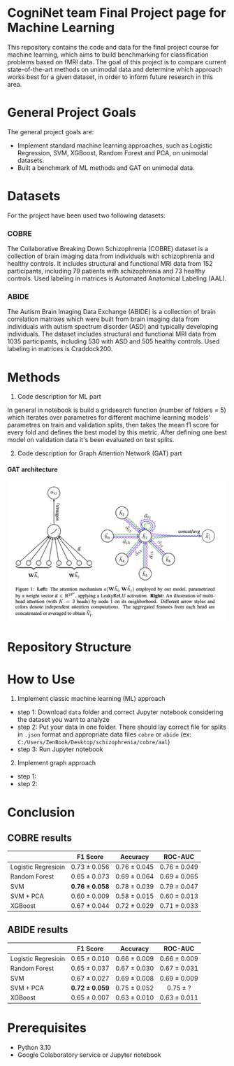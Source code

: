 # **CogniNet team Final Project page for Machine Learning**

This repository contains the code and data for the final project course for machine learning, which aims to build benchmarking for classification problems based on fMRI data. The goal of this project is to compare current state-of-the-art methods on unimodal data and determine which approach works best for a given dataset, in order to inform future research in this area.

# **General Project Goals**
The general project goals are:
* Implement standard machine learning approaches, such as Logistic Regression, SVM, XGBoost, Random Forest and PCA, on unimodal datasets.
* Built a benchmark of ML methods and GAT on unimodal data.

# **Datasets**
For the project have been used two following datasets:
### COBRE
The Collaborative Breaking Down Schizophrenia (COBRE) dataset is a collection of brain imaging data from individuals with schizophrenia and healthy controls. It includes structural and functional MRI data from 152 participants, including 79 patients with schizophrenia and 73 healthy controls. Used labeling in matrices is Automated Anatomical Labeling (AAL).
### ABIDE
The Autism Brain Imaging Data Exchange (ABIDE) is a collection of brain correlation matrixes which were built from brain imaging data from individuals with autism spectrum disorder (ASD) and typically developing individuals. The dataset includes structural and functional MRI data from 1035 participants, including 530 with ASD and 505 healthy controls. Used labeling in matrices is Craddock200.

# **Methods**
1. Code description for ML part

In general in notebook is build a gridsearch function (number of folders = 5) which iterates over parametres for different machime learning models' parametres on train and validation splits, then takes the mean f1 score for every fold and defines the best model by this metric. After defining one best model on validation data it's been evaluated on test splits.

2. Code description for Graph Attention Network (GAT) part

#### GAT architecture 
<img src="Docs/gat_architecture.png" alt="Graph Attention Network Architecture" width="800">



# **Repository Structure**

# **How to Use**
1. Implement classic machine learning (ML) approach
* step 1: Download `data` folder and correct Jupyter notebook considering the dataset you want to analyze
* step 2: Put your data in one folder. There should lay correct file for splits in `.json` format and appropriate data files `cobre` or `abide` (ex: `C:/Users/ZenBook/Desktop/schizophrenia/cobre/aal`)
* step 3: Run Jupyter notebook

2. Implement graph approach
* step 1:
* step 2:

# **Conclusion**
## COBRE results
|      | F1 Score | Accuracy | ROC-AUC |
|------|:--------:|:--------:|:-------:|
| Logistic Regresioin |  0.73 ± 0.056       |   0.76 ± 0.045       |  0.76 ± 0.049    |
| Random Forest |   0.65 ± 0.073       |   0.69 ± 0.064       |   0.69 ± 0.065      |
| SVM |   **0.76 ± 0.058**       |   0.78 ± 0.039       |   0.79 ± 0.047      |
| SVM + PCA |   0.60 ± 0.009       |   0.58 ± 0.015       |   0.60 ± 0.013      |
| XGBoost |   0.67 ± 0.044       |   0.72 ± 0.029       |   0.71 ± 0.033      |

## ABIDE results
|      | F1 Score | Accuracy | ROC-AUC |
|------|:--------:|:--------:|:-------:|
| Logistic Regresioin |  0.65 ± 0.010       |   0.66 ± 0.009       |  0.66 ± 0.009    |
| Random Forest |   0.65 ± 0.037       |   0.67 ± 0.030       |   0.67 ± 0.031      |
| SVM |   0.67 ± 0.027       |   0.69 ± 0.008       |   0.69 ± 0.009      |
| SVM + PCA |   **0.72 ± 0.059**       |   0.75 ± 0.052       |   0.75 ± ?     |
| XGBoost |   0.65 ± 0.007       |   0.63 ± 0.010       |   0.63 ± 0.011      |

# **Prerequisites**
* Python 3.10
* Google Colaboratory service or Jupyter notebook




